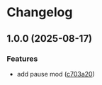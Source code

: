 # Changelog

## 1.0.0 (2025-08-17)


### Features

* add pause mod ([c703a20](https://github.com/rafalberezin/sixty-four-mods/commit/c703a20ffdb28c53fb0f806b41373914adac95fb))
